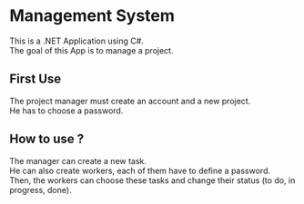 Management System
=================

This is a .NET Application using C#.  
The goal of this App is to manage a project.

First Use
---------

The project manager must create an account and a new project.  
He has to choose a password.

How to use ?
------------

The manager can create a new task.  
He can also create workers, each of them have to define a password.  
Then, the workers can choose these tasks and change their status (to do, in progress, done).


